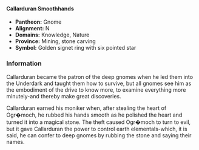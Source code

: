 #### Callarduran Smoothhands
- **Pantheon:** Gnome
- **Alignment:** N
- **Domains:** Knowledge, Nature
- **Province:** Mining, stone carving
- **Symbol:** Golden signet ring with six pointed star
### Information

Callarduran became the patron of the deep gnomes when he led them into the Underdark and taught them how to survive, but all gnomes see him as the embodiment of the drive to know more, to examine everything more minutely-and thereby make great discoveries.

Callarduran earned his moniker when, after stealing the heart of Ogr�moch, he rubbed his hands smooth as he polished the heart and turned it into a magical stone. The theft caused Ogr�moch to turn to evil, but it gave Callarduran the power to control earth elementals-which, it is said, he can confer to deep gnomes by rubbing the stone and saying their names.